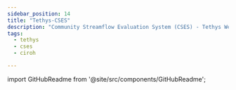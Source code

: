 ```yaml
---
sidebar_position: 14
title: "Tethys-CSES"
description: "Community Streamflow Evaluation System (CSES) - Tethys Web Application"
tags:
  - tethys
  - cses
  - ciroh

---
```


import GitHubReadme from '@site/src/components/GitHubReadme';
 
<GitHubReadme username="CIROH-UA" repo="Tethys-CSES" />

